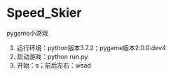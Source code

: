 # Speed_Skier
pygame小游戏

1. 运行环境：python版本3.7.2；pygame版本2.0.0.dev4
2. 启动游戏：python run.py
3. 开始：s；前后左右：wsad